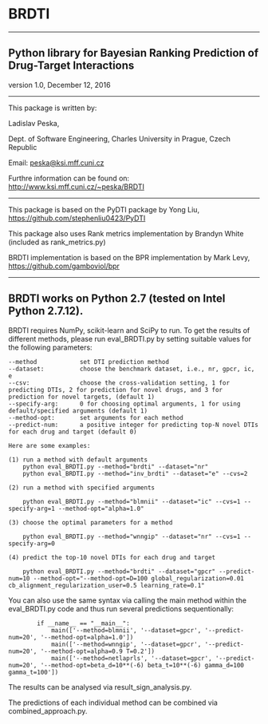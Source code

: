 # BRDTI 
--------
Python library for Bayesian Ranking Prediction of Drug-Target Interactions
--------

version 1.0, December 12, 2016

--------
This package is written by:

Ladislav Peska,

Dept. of Software Engineering, Charles University in Prague, Czech Republic

Email: peska@ksi.mff.cuni.cz

Furthre information can be found on:
http://www.ksi.mff.cuni.cz/~peska/BRDTI

-------
This package is based on the PyDTI package by Yong Liu,
https://github.com/stephenliu0423/PyDTI

This package also uses Rank metrics implementation by Brandyn White (included as rank_metrics.py)

BRDTI implementation is based on the BPR implementation by Mark Levy, 
https://github.com/gamboviol/bpr

--------
BRDTI works on Python 2.7 (tested on Intel Python 2.7.12).
--------
BRDTI requires NumPy, scikit-learn and SciPy to run.
To get the results of different methods, please run eval_BRDTI.py by setting suitable values for the following parameters:

	--method 			set DTI prediction method
	--dataset: 			choose the benchmark dataset, i.e., nr, gpcr, ic, e
	--csv:				choose the cross-validation setting, 1 for predicting DTIs, 2 for prediction for novel drugs, and 3 for prediction for novel targets, (default 1)
	--specify-arg:		0 for choosing optimal arguments, 1 for using default/specified arguments (default 1)
	--method-opt:		set arguments for each method
	--predict-num:		a positive integer for predicting top-N novel DTIs for each drug and target (default 0)
        
	Here are some examples:

	(1) run a method with default arguments
		python eval_BRDTI.py --method="brdti" --dataset="nr"
		python eval_BRDTI.py --method="inv_brdti" --dataset="e" --cvs=2

	(2) run a method with specified arguments

		python eval_BRDTI.py --method="blmnii" --dataset="ic" --cvs=1 --specify-arg=1 --method-opt="alpha=1.0"

	(3) choose the optimal parameters for a method

		python eval_BRDTI.py --method="wnngip" --dataset="nr" --cvs=1 --specify-arg=0

	(4) predict the top-10 novel DTIs for each drug and target

		python eval_BRDTI.py --method="brdti" --dataset="gpcr" --predict-num=10 --method-opt="--method-opt=D=100 global_regularization=0.01 cb_alignment_regularization_user=0.5 learning_rate=0.1"

You can also use the same syntax via calling the main method within the eval_BRDTI.py code and thus run several predictions sequentionally:

            if __name__ == "__main__":  
                main(['--method=blmnii', '--dataset=gpcr', '--predict-num=20', '--method-opt=alpha=1.0'])
                main(['--method=wnngip', '--dataset=gpcr', '--predict-num=20', '--method-opt=alpha=0.9 T=0.2'])
                main(['--method=netlaprls', '--dataset=gpcr', '--predict-num=20', '--method-opt=beta_d=10**(-6) beta_t=10**(-6) gamma_d=100 gamma_t=100'])

The results can be analysed via result_sign_analysis.py.

The predictions of each individual method can be combined via combined_approach.py.
